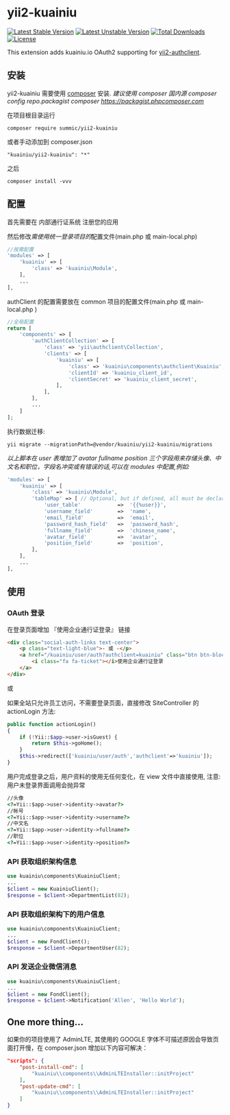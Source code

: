 # yii2-kuainiu
[![Latest Stable Version](https://poser.pugx.org/kuainiu/yii2-kuainiu/v/stable)](https://packagist.org/packages/kuainiu/yii2-kuainiu)
[![Latest Unstable Version](https://poser.pugx.org/kuainiu/yii2-kuainiu/v/unstable)](https://packagist.org/packages/kuainiu/yii2-kuainiu)
[![Total Downloads](https://poser.pugx.org/kuainiu/yii2-kuainiu/downloads)](https://packagist.org/packages/kuainiu/yii2-kuainiu)
[![License](https://poser.pugx.org/kuainiu/yii2-kuainiu/license)](https://packagist.org/packages/kuainiu/yii2-kuainiu)

This extension adds kuainiu.io OAuth2 supporting for [yii2-authclient](https://github.com/yiisoft/yii2-authclient).

## 安装

yii2-kuainiu 需要使用 [composer](http://getcomposer.org/download/) 安装.
*建议使用 composer 国内源 composer config repo.packagist composer https://packagist.phpcomposer.com*

在项目根目录运行

```
composer require summic/yii2-kuainiu
```

或者手动添加到 composer.json

```
"kuainiu/yii2-kuainiu": "*"
```
之后
```
composer install -vvv
```

## 配置

首先需要在 内部通行证系统 注册您的应用

然后修改*需使用统一登录项目的*配置文件(main.php 或 main-local.php)

```php
//按需配置
'modules' => [
    'kuainiu' => [
        'class' => 'kuainiu\Module',
    ],
    ...
],
```
authClient 的配置需要放在 common 项目的配置文件(main.php 或 main-local.php )

```php
//全局配置
return [
    'components' => [
		'authClientCollection' => [
	        'class' => 'yii\authclient\Collection',
	        'clients' => [
	            'kuainiu' => [
	                'class' => 'kuainiu\components\authclient\Kuainiu',
	                'clientId' => 'kuainiu_client_id',
	                'clientSecret' => 'kuainiu_client_secret',
	            ],
	        ],
	    ],
	    ...
	]
];
 ```


执行数据迁移:

```shell
yii migrate --migrationPath=@vendor/kuainiu/yii2-kuainiu/migrations
```
*以上脚本在 user 表增加了 avatar fullname position 三个字段用来存储头像、中文名和职位，字段名冲突或有错误的话,可以在 modules 中配置,例如:*
```php
'modules' => [
    'kuainiu' => [
        'class' => 'kuainiu\Module',
        'tableMap' => [ // Optional, but if defined, all must be declared
            'user_table'            =>  '{{%user}}',
            'username_field'        =>  'name',
            'email_field'           =>  'email',
            'password_hash_field'   =>  'password_hash',
            'fullname_field'        =>  'chinese_name',
            'avatar_field'          =>  'avatar',
            'position_field'        =>  'position',
        ],
    ],
    ...
],
```

## 使用

### OAuth 登录

在登录页面增加 『使用企业通行证登录』 链接

```html
<div class="social-auth-links text-center">
    <p class="text-light-blue">- 或 -</p>
    <a href="/kuainiu/user/auth?authclient=kuainiu" class="btn btn-block btn-social btn-dropbox">
        <i class="fa fa-ticket"></i>使用企业通行证登录
    </a>
</div>
```
或

如果全站只允许员工访问，不需要登录页面，直接修改 SiteController 的 actionLogin 方法:

```php
public function actionLogin()
{
	if (!Yii::$app->user->isGuest) {
    	return $this->goHome();
	}
    $this->redirect(['kuainiu/user/auth','authclient'=>'kuainiu']);
}
```

用户完成登录之后，用户资料的使用无任何变化，在 view 文件中直接使用, 注意: 用户未登录界面调用会抛异常
```html
//头像
<?=Yii::$app->user->identity->avatar?>
//帐号
<?=Yii::$app->user->identity->username?>
//中文名
<?=Yii::$app->user->identity->fullname?>
//职位
<?=Yii::$app->user->identity->position?>
```

### API 获取组织架构信息
```php
use kuainiu\components\KuainiuClient;
...
$client = new KuainiuClient();
$response = $client->DepartmentList(82);
```

### API 获取组织架构下的用户信息
```php
use kuainiu\components\KuainiuClient;
...
$client = new FondClient();
$response = $client->DepartmentUser(82);
```

### API 发送企业微信消息
```php
use kuainiu\components\KuainiuClient;
...
$client = new FondClient();
$response = $client->Notification('Allen', 'Hello World');
```

## One more thing...

如果你的项目使用了 AdminLTE, 其使用的 GOOGLE 字体不可描述原因会导致页面打开慢，在 composer.json 增加以下内容可解决：

```json
"scripts": {
    "post-install-cmd": [
        "kuainiu\\components\\AdminLTEInstaller::initProject"
    ],
    "post-update-cmd": [
        "kuainiu\\components\\AdminLTEInstaller::initProject"
    ]
}
```
